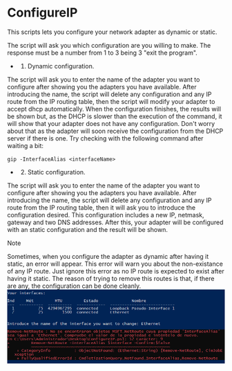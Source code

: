 # ConfigureIP

This scripts lets you configure your network adapter as dynamic or static.

The script will ask you which configuration are you willing to make. The response must be a number from 1 to 3 being 3 "exit the program".

- 1. Dynamic configuration.

The script will ask you to enter the name of the adapter you want to configure after showing you the adapters you have available. After introducing the name, the script will delete any configuration and any IP route from the IP routing table, then the script will modify your adapter to accept dhcp automatically. When the configuration finishes, the results will be shown but, as the DHCP is slower than the execution of the command, it will show that your adapter does not have any configuration. Don't worry about that as the adapter will soon receive the configuration from the DHCP server if there is one. Try checking with the following command after waiting a bit:

```
gip -InterfaceAlias <interfaceName>
```

- 2. Static configuration.

The script will ask you to enter the name of the adapter you want to configure after showing you the adapters you have available. After introducing the name, the script will delete any configuration and any IP route from the IP routing table, then it will ask you to introduce the configuration desired. This configuration includes a new IP, netmask, gateway and two DNS addresses. After this, your adapter will be configured with an static configuration and the result will be shown.

> [!Note]
> Sometimes, when you configure the adapter as dynamic after having it static, an error will appear. This error will warn you about the non-existance of any IP route. Just ignore this error as no IP route is expected to exist after having it static. The reason of trying to remove this routes is that, if there are any, the configuration can be done cleanly.
![ConfigureIP4](/info/images/ConfigureIP4.png)